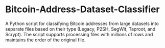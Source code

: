 # Bitcoin-Address-Dataset-Classifier
A Python script for classifying Bitcoin addresses from large datasets into separate files based on their type (Legacy, P2SH, SegWit, Taproot, and Scrypt). The script supports processing files with millions of rows and maintains the order of the original file.
